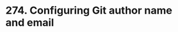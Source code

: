 # 274. Configuring Git author name and email


<!--stackedit_data:
eyJoaXN0b3J5IjpbLTE5MjQ2MDYwNzZdfQ==
-->